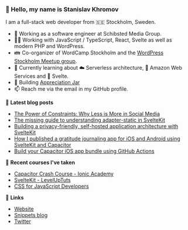 ### 👋 Hello, my name is Stanislav Khromov

I am a full-stack web developer from 🇸🇪 Stockholm, Sweden.

- 🔭 Working as a software engineer at Schibsted Media Group.
- 👨‍💻️ Working with JavaScript / TypeScript, React, Svelte as well as modern PHP and WordPress.
- 👪 Co-organizer of WordCamp Stockholm and the [WordPress Stockholm Meetup group](https://www.meetup.com/WordPress-Stockholm/).
- 💭 Currently learning about ☁️ Serverless architecture, 🔶 Amazon Web Services and 🔴 Svelte.
- 🌱 Building [Appreciation Jar](https://appreciation.place/)
- 📫 Reach me via the email in my GitHub profile.

📕 **Latest blog posts**

<!-- BLOG-POST-LIST:START -->
- [The Power of Constraints: Why Less is More in Social Media](https://khromov.se/the-power-of-constraints-why-less-is-more-in-social-media/)
- [The missing guide to understanding adapter-static in SvelteKit](https://khromov.se/the-missing-guide-to-understanding-adapter-static-in-sveltekit/)
- [Building a privacy-friendly, self-hosted application architecture with SvelteKit](https://khromov.se/building-a-privacy-friendly-self-hosted-application-architecture-with-sveltekit/)
- [How I published a gratitude journaling app for iOS and Android using SvelteKit and Capacitor](https://khromov.se/how-i-published-a-gratitude-journaling-app-for-ios-and-android-using-sveltekit-and-capacitor/)
- [Build your Capacitor iOS app bundle using GitHub Actions](https://khromov.se/build-your-capacitor-ios-app-bundle-using-github-actions/)
<!-- BLOG-POST-LIST:END -->

🌱 **Recent courses I've taken**

- [Capacitor Crash Course - Ionic Academy](https://ionicacademy.com/)
- [SvelteKit - LevelUpTuts](https://leveluptutorials.com/tutorials/svelte-kit/)
- [CSS for JavaScript Developers](https://css-for-js.dev/)

🔗 **Links**

- [Website](https://khromov.se/)
- [Snippets blog](https://snippets.khromov.se/)
- [Twitter](https://twitter.com/khromov/)
